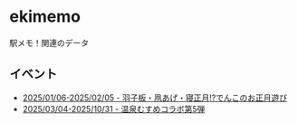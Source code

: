 # ekimemo
駅メモ！関連のデータ

## イベント
- [2025/01/06-2025/02/05 - 羽子板・凧あげ・寝正月!?でんこのお正月遊び](https://ksasao.github.io/ekimemo/20250106/)
- [2025/03/04-2025/10/31 - 温泉むすめコラボ第5弾](https://ksasao.github.io/ekimemo/20250304/)